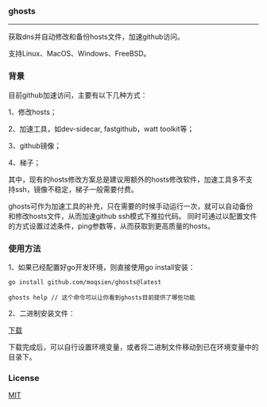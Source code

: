 ### ghosts
----------------
获取dns并自动修改和备份hosts文件，加速github访问。

支持Linux、MacOS、Windows、FreeBSD。

### 背景
目前github加速访问，主要有以下几种方式：

1、修改hosts；

2、加速工具，如dev-sidecar, fastgithub，watt toolkit等；

3、github镜像；

4、梯子；

其中，现有的hosts修改方案总是建议用额外的hosts修改软件，加速工具多不支持ssh，镜像不稳定，梯子一般需要付费。

ghosts可作为加速工具的补充，只在需要的时候手动运行一次，就可以自动备份和修改hosts文件，从而加速github ssh模式下推拉代码。
同时可通过以配置文件的方式设置过滤条件，ping参数等，从而获取到更高质量的hosts。

### 使用方法
1、如果已经配置好go开发环境，则直接使用go install安装：

```shell
go install github.com/moqsien/ghosts@latest

ghosts help // 这个命令可以让你看到ghosts目前提供了哪些功能
```

2、二进制安装文件：

[下载](https://github.com/moqsien/ghosts/releases/tag/v0.0.2)

下载完成后，可以自行设置环境变量，或者将二进制文件移动到已在环境变量中的目录下。

### License
[MIT](https://github.com/moqsien/ghosts/blob/main/LICENSE)

